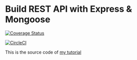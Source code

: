 # Build REST API with Express & Mongoose

[![Coverage Status](https://coveralls.io/repos/github/ndatumuremyi/my-brand-backend/badge.svg?branch=master)](https://coveralls.io/github/ndatumuremyi/my-brand-backend?branch=master)

[![CircleCI](https://dl.circleci.com/status-badge/img/gh/ndatumuremyi/my-brand-backend/tree/master.svg?style=svg)](https://dl.circleci.com/status-badge/redirect/gh/ndatumuremyi/my-brand-backend/tree/master)


This is the source code of [my tutorial](https://rahmanfadhil.com/express-rest-api/)
